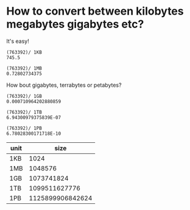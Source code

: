 # How to convert between kilobytes megabytes gigabytes etc?

It's easy!

    (763392)/ 1KB
    745.5

    (763392)/ 1MB
    0.72802734375

How bout gigabytes, terrabytes or petabytes?

    (763392)/ 1GB
    0.000710964202880859

    (763392)/ 1TB
    6.94300979375839E-07
    
    (763392)/ 1PB
    6.78028300171718E-10


|unit|size|
|----|----|
|1KB|1024|
|1MB|1048576|
|1GB|1073741824|
|1TB|1099511627776|
|1PB|1125899906842624|

